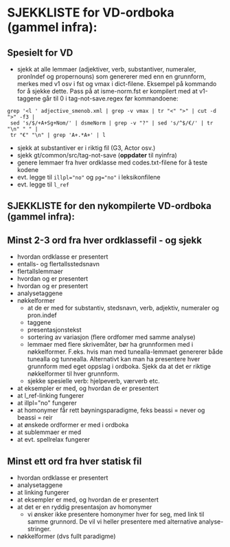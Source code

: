 # SJEKKLISTE for VD-ordboka (gammel infra):


## Spesielt for VD
* sjekk at alle lemmaer (adjektiver, verb, substantiver, numeraler, pronIndef og propernouns) som genererer med enn en grunnform, merkes med v1 osv i fst og vmax i dict-filene. Eksempel på kommando for å sjekke dette. Pass på at isme-norm.fst er kompilert med at v1-taggene går til 0 i tag-not-save.regex før kommandoene:


```
grep '<l ' adjective_smenob.xml | grep -v vmax | tr "<" ">" | cut -d ">" -f3 |
 sed 's/$/+A+Sg+Nom/' | dsmeNorm | grep -v "?" | sed 's/^$/€/' | tr "\n" " " | 
 tr "€" "\n" | grep 'A+.*A+' | l
```


- sjekk at substantiver er i riktig fil (G3, Actor osv.)
- sjekk gt/common/src/tag-not-save (**oppdater** til nyinfra)
- genere lemmaer fra hver ordklasse med codes.txt-filene for å teste kodene
- evt. legge til `illpl="no"` og `pg="no"` i leksikonfilene
- evt. legge til `l_ref`


## SJEKKLISTE for den nykompilerte VD-ordboka (gammel infra):


## Minst 2-3 ord fra hver ordklassefil - og sjekk

- hvordan ordklasse er presentert
- entalls- og flertallsstedsnavn
- flertallslemmaer
- hvordan <mg> og <tg> er presentert
- hvordan <re> og <te> er presentert
- analysetaggene
- nøkkelformer
	- at de er med for substantiv, stedsnavn, verb, adjektiv, numeraler og pron.indef
	- taggene
	- presentasjonstekst
	- sortering av variasjon (flere ordfomer med samme analyse)
	- lemmaer med flere skrivemåter, bør ha grunnformen med i nøkkelformer. F.eks. hvis man med tunealla-lemmaet genererer både tunealla og tunnealla. Alternativt kan man ha presentere hver grunnform med eget oppslag i ordboka. Sjekk da at det er riktige nøkkelformer til hver grunnform.
	- sjekke spesielle verb: hjelpeverb, værverb etc.
- at eksempler er med, og hvordan de er presentert
- at l_ref-linking fungerer
- at illpl="no" fungerer
- at homonymer får rett bøyningsparadigme, feks beassi = never og beassi = reir
- at ønskede ordformer er med i ordboka
- at sublemmaer er med
- at evt. spellrelax fungerer


## Minst ett ord fra hver statisk fil

- hvordan ordklasse er presentert
- analysetaggene
- at linking fungerer
- at eksempler er med, og hvordan de er presentert
- at det er en ryddig presentasjon av homonymer
	- vi ønsker ikke presentere homonymer hver for seg, med link til samme grunnord. De vil vi heller presentere med alternative analyse-stringer.
- nøkkelformer (dvs fullt paradigme)
